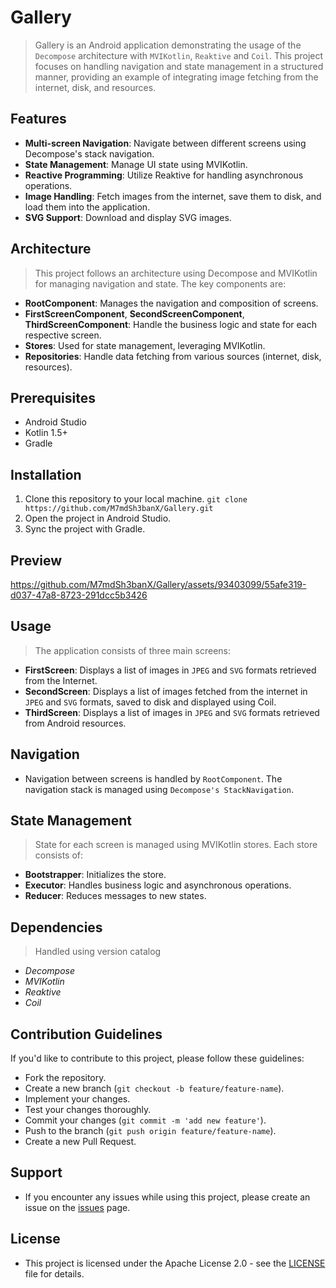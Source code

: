 # Gallery
> Gallery is an Android application demonstrating the usage of the `Decompose` architecture with `MVIKotlin`, `Reaktive` and `Coil`.
> This project focuses on handling navigation and state management in a structured manner, providing an example of integrating image fetching from the internet, disk, and resources.
## Features
  - **Multi-screen Navigation**: Navigate between different screens using Decompose's stack navigation.
  - **State Management**: Manage UI state using MVIKotlin.
  - **Reactive Programming**: Utilize Reaktive for handling asynchronous operations.
  - **Image Handling**: Fetch images from the internet, save them to disk, and load them into the application.
  - **SVG Support**: Download and display SVG images.
## Architecture
> This project follows an architecture using Decompose and MVIKotlin for managing navigation and state. The key components are:
  - **RootComponent**: Manages the navigation and composition of screens.
  - **FirstScreenComponent**, **SecondScreenComponent**, **ThirdScreenComponent**: Handle the business logic and state for each respective screen.
  - **Stores**: Used for state management, leveraging MVIKotlin.
  - **Repositories**: Handle data fetching from various sources (internet, disk, resources).
## Prerequisites
  - Android Studio
  - Kotlin 1.5+
  - Gradle
## Installation
  1. Clone this repository to your local machine.
    `git clone https://github.com/M7mdSh3banX/Gallery.git`
  2. Open the project in Android Studio.
  3. Sync the project with Gradle.
## Preview
https://github.com/M7mdSh3banX/Gallery/assets/93403099/55afe319-d037-47a8-8723-291dcc5b3426
## Usage
> The application consists of three main screens:
  - **FirstScreen**: Displays a list of images in `JPEG` and `SVG` formats retrieved from the Internet.
  - **SecondScreen**: Displays a list of images fetched from the internet in `JPEG` and `SVG` formats, saved to disk and displayed using Coil.
  - **ThirdScreen**: Displays a list of images in `JPEG` and `SVG` formats retrieved from Android resources.
## Navigation
  - Navigation between screens is handled by `RootComponent`. The navigation stack is managed using `Decompose's StackNavigation`.
## State Management
> State for each screen is managed using MVIKotlin stores. Each store consists of:
  - **Bootstrapper**: Initializes the store.
  - **Executor**: Handles business logic and asynchronous operations.
  - **Reducer**: Reduces messages to new states.
## Dependencies
> Handled using version catalog
  - *Decompose*
  - *MVIKotlin*
  - *Reaktive*
  - *Coil*

## Contribution Guidelines
If you'd like to contribute to this project, please follow these guidelines:

- Fork the repository.
- Create a new branch (`git checkout -b feature/feature-name`).
- Implement your changes.
- Test your changes thoroughly.
- Commit your changes (`git commit -m 'add new feature'`).
- Push to the branch (`git push origin feature/feature-name`).
- Create a new Pull Request.

## Support
  - If you encounter any issues while using this project, please create an issue on the [issues](https://github.com/M7mdSh3banX/Gallery/issues) page.

## License
- This project is licensed under the Apache License 2.0 - see the [LICENSE](https://github.com/M7mdSh3banX/Gallery/blob/master/LICENSE) file for details.
